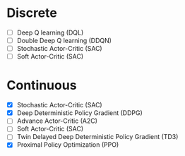 # Discrete
- [ ] Deep Q learning (DQL)
- [ ] Double Deep Q learning (DDQN)
- [ ] Stochastic Actor-Critic (SAC)
- [ ] Soft Actor-Critic (SAC)

# Continuous
- [X] Stochastic Actor-Critic (SAC)
- [X] Deep Deterministic Policy Gradient (DDPG) 
- [ ] Advance Actor-Critic (A2C)
- [ ] Soft Actor-Critic (SAC)
- [ ] Twin Delayed Deep Deterministic Policy Gradient (TD3)
- [X] Proximal Policy Optimization (PPO)
